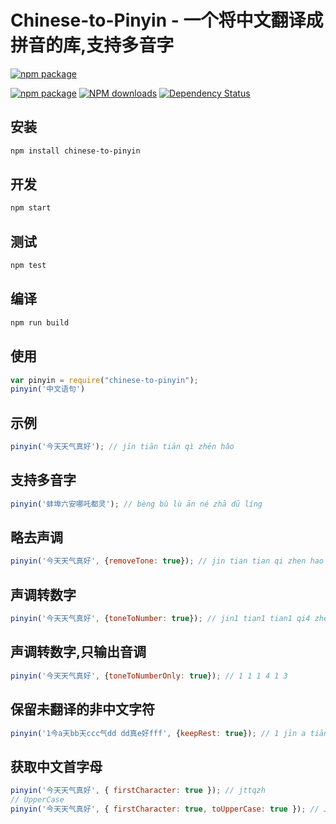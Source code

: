 # Chinese-to-Pinyin - 一个将中文翻译成拼音的库,支持多音字

[![npm package](https://nodei.co/npm/chinese-to-pinyin.png?downloads=true&downloadRank=true&stars=true)](https://nodei.co/npm/request/)

[![npm package](https://img.shields.io/npm/v/chinese-to-pinyin.svg?style=flat-square)](https://www.npmjs.org/package/chinese-to-pinyin)
[![NPM downloads](https://img.shields.io/npm/dm/chinese-to-pinyin.svg?style=flat-square)](https://npmjs.org/package/chinese-to-pinyin)
[![Dependency Status](https://david-dm.org/zhujun24/chinese-to-pinyin.svg?style=flat-square)](https://david-dm.org/zhujun24/chinese-to-pinyin)

## 安装
```bash
npm install chinese-to-pinyin
```

## 开发
```bash
npm start
```

## 测试
```bash
npm test
```

## 编译
```bash
npm run build
```

## 使用
```js
var pinyin = require("chinese-to-pinyin");
pinyin('中文语句')
```

## 示例
```js
pinyin('今天天气真好'); // jīn tiān tiān qì zhēn hǎo
```

## 支持多音字
```js
pinyin('蚌埠六安哪吒都灵'); // bèng bù lù ān né zhā dū líng
```

## 略去声调
```js
pinyin('今天天气真好', {removeTone: true}); // jin tian tian qi zhen hao
```

## 声调转数字
```js
pinyin('今天天气真好', {toneToNumber: true}); // jin1 tian1 tian1 qi4 zhen1 hao3
```

## 声调转数字,只输出音调
```js
pinyin('今天天气真好', {toneToNumberOnly: true}); // 1 1 1 4 1 3
```

## 保留未翻译的非中文字符
```js
pinyin('1今a天bb天ccc气dd dd真e好fff', {keepRest: true}); // 1 jīn a tiān bb tiān ccc qì dd dd zhēn e hǎo fff
```

## 获取中文首字母
```js
pinyin('今天天气真好', { firstCharacter: true }); // jttqzh
// UpperCase
pinyin('今天天气真好', { firstCharacter: true, toUpperCase: true }); // JTTQZH
```